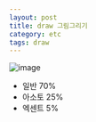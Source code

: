 ```yaml
---
layout: post
title: draw 그림그리기
category: etc
tags: draw
---
```


![image](https://github.com/gunug/gunug.github.io/assets/52345276/457fb2f3-5e5e-497f-8961-f13c30e895ff)

* 일반 70%
* 아소토 25%
* 엑센트 5%
